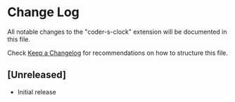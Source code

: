# Change Log

All notable changes to the "coder-s-clock" extension will be documented in this file.

Check [Keep a Changelog](http://keepachangelog.com/) for recommendations on how to structure this file.

## [Unreleased]

- Initial release